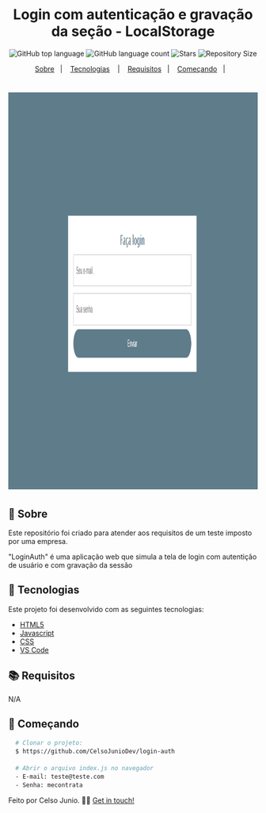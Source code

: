 <h1 align="center">
  Login com autenticação e gravação da seção - LocalStorage
  </h1>


<p align="center">
  <img alt="GitHub top language" src="https://img.shields.io/github/languages/top/CelsoJunioDev/login-auth">
  <img alt="GitHub language count" src="https://img.shields.io/github/languages/count/CelsoJunioDev/login-autht">
  <img alt="Stars" src="https://img.shields.io/github/stars/CelsoJunioDev/login-auth">
  <img alt="Repository Size" src="https://img.shields.io/github/repo-size/CelsoJunioDev/login-auth">
</p>

<p align="center">
  <a href="#page_with_curl-sobre">Sobre</a>&nbsp;&nbsp;&nbsp;|&nbsp;&nbsp;&nbsp;
  <a href="#hammer-tecnologias">Tecnologias</a>
  &nbsp;&nbsp;&nbsp;|&nbsp;&nbsp;&nbsp;
  <a href="#books-requisitos">Requisitos</a>&nbsp;&nbsp;&nbsp;|&nbsp;&nbsp;&nbsp;
  <a href="#rocket-começando">Começando</a>&nbsp;&nbsp;&nbsp;|&nbsp;&nbsp;&nbsp;
</p>

<h1 align="center">
  <img alt="Home" src="screenshot.png" height="800" />
  
</h1>

## :page_with_curl: Sobre
Este repositório foi criado para atender aos requisitos de um teste imposto por uma empresa.

"LoginAuth" é uma aplicação web que simula a tela de login com autentição de usuário e com gravação da sessão

## :hammer: Tecnologias

Este projeto foi desenvolvido com as seguintes tecnologias:

- [HTML5](https://pt-br.reactjs.org/)
- [Javascript](https://firebase.google.com/)
- [CSS](https://styled-components.com/)
- [VS Code](https://code.visualstudio.com/)

## :books: Requisitos
N/A
## :rocket: Começando
``` bash
  # Clonar o projeto:
  $ https://github.com/CelsoJunioDev/login-auth

  # Abrir o arquivo index.js no navegador
  - E-mail: teste@teste.com
  - Senha: mecontrata
```

Feito por Celso Junio. 👋🏻 [Get in touch!](https://github.com/CelsoJunioDev)
